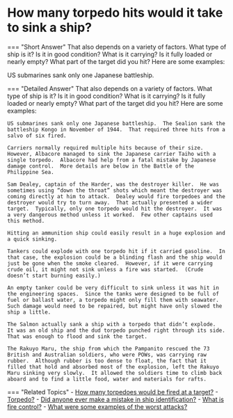 # How many torpedo hits would it take to sink a ship?


=== "Short Answer"
    That also depends on a variety of factors. What type of ship is it? Is it in good condition? What is it carrying? Is it fully loaded or nearly empty? What part of the target did you hit? Here are some examples:

US submarines sank only one Japanese battleship.

=== "Detailed Answer"
    That also depends on a variety of factors.  What type of ship is it?  Is it in good condition?  What is it carrying?  Is it fully loaded or nearly empty?  What part of the target did you hit?  Here are some examples:

    US submarines sank only one Japanese battleship.  The Sealion sank the battleship Kongo in November of 1944.  That required three hits from a salvo of six fired.

    Carriers normally required multiple hits because of their size.  However, Albacore managed to sink the Japanese carrier Taiho with a single torpedo.  Albacore had help from a fatal mistake by Japanese damage control.  More details are below in the Battle of the Philippine Sea.

    Sam Dealey, captain of the Harder, was the destroyer killer.  He was sometimes using “down the throat” shots which meant the destroyer was coming directly at him to attack.  Dealey would fire torpedoes and the destroyer would try to turn away.  That actually presented a wider target.  Typically, only one torpedo would hit the destroyer.  It was a very dangerous method unless it worked.  Few other captains used this method.

    Hitting an ammunition ship could easily result in a huge explosion and a quick sinking.

    Tankers could explode with one torpedo hit if it carried gasoline.  In that case, the explosion could be a blinding flash and the ship would just be gone when the smoke cleared.  However, if it were carrying crude oil, it might not sink unless a fire was started.  (Crude doesn’t start burning easily.)

    An empty tanker could be very difficult to sink unless it was hit in the engineering spaces.  Since the tanks were designed to be full of fuel or ballast water, a torpedo might only fill them with seawater.  Such damage would need to be repaired, but might have only slowed the ship a little.

    The Salmon actually sank a ship with a torpedo that didn’t explode.  It was an old ship and the dud torpedo punched right through its side.  That was enough to flood and sink the target.

    The Rakuyo Maru, the ship from which the Pampanito rescued the 73 British and Australian soldiers, who were POWs, was carrying raw rubber.  Although rubber is too dense to float, the fact that it filled that hold and absorbed most of the explosion, left the Rakuyo Maru sinking very slowly.  It allowed the soldiers time to climb back aboard and to find a little food, water and materials for rafts.

=== "Related Topics"
    - [How many torpedoes would be fired at a target?](./how-many-torpedoes-would-be-fired-at-a-target.md)
    - [Torpedo?](./torpedo.md)
    - [Did anyone ever make a mistake in ship identification?](./did-anyone-ever-make-a-mistake-in-ship-identification.md)
    - [What is fire control?](./what-is-fire-control.md)
    - [What were some examples of the worst attacks?](./what-were-some-examples-of-the-worst-attacks.md)
